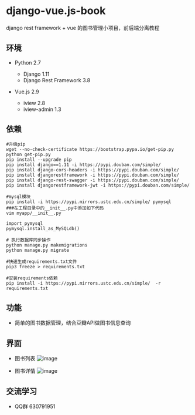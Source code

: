 # django-vue.js-book
django rest framework + vue 的图书管理小项目，前后端分离教程


## 环境

- Python 2.7
    - Django 1.11
    - Django Rest Framework 3.8
    
- Vue.js 2.9
    - iview 2.8
    - iview-admin 1.3
    
## 依赖

```
#升级pip
wget --no-check-certificate https://bootstrap.pypa.io/get-pip.py
python get-pip.py
pip install --upgrade pip
pip install django==1.11 -i https://pypi.douban.com/simple/
pip install django-cors-headers -i https://pypi.douban.com/simple/
pip install djangorestframework -i https://pypi.douban.com/simple/
pip install django-rest-swagger -i https://pypi.douban.com/simple/
pip install djangorestframework-jwt -i https://pypi.douban.com/simple/

#mysql模块
pip install -i https://pypi.mirrors.ustc.edu.cn/simple/ pymysql
###在工程目录中的__init__.py中添加如下代码
vim myapp/__init__.py

import pymysql
pymysql.install_as_MySQLdb()

# 执行数据库同步操作
python manage.py makemigrations
python manage.py migrate

#快速生成requirements.txt文件
pip3 freeze > requirements.txt

#安装requirements依赖
pip install -i https://pypi.mirrors.ustc.edu.cn/simple/  -r requirements.txt
```

## 功能

- 简单的图书数据管理，结合豆瓣API做图书信息查询

## 界面

- 图书列表
![image](https://github.com/myide/django-vue.js-book/blob/master/images/list.png)

- 图书详情
![image](https://github.com/myide/django-vue.js-book/blob/master/images/detail.png)

## 交流学习
- QQ群 630791951
